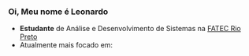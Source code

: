### Oi, Meu nome é Leonardo
- **Estudante** de Análise e Desenvolvimento de Sistemas na [FATEC Rio Preto](https://fatecriopreto.edu.br/)
- Atualmente mais focado em:
